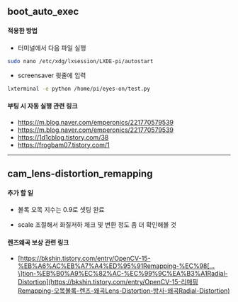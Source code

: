 ## boot_auto_exec

#### 적용한 방법

- 터미널에서 다음 파일 실행

```bash
sudo nano /etc/xdg/lxsession/LXDE-pi/autostart
```

- screensaver 윗줄에 입력

```bash
lxterminal -e python /home/pi/eyes-on/test.py
```



#### 부팅 시 자동 실행 관련 링크

- https://m.blog.naver.com/emperonics/221770579539
- https://m.blog.naver.com/emperonics/221770579539
- https://1d1cblog.tistory.com/38
- https://frogbam07.tistory.com/1





---





## cam_lens-distortion_remapping

#### 추가 할 일

- 볼록 오목 지수는 0.9로 셋팅 완료

- scale 조절해서 화질저하 체크 및 변환 정도 좀 더 확인해볼 것



#### 렌즈왜곡 보상 관련 링크

- [https://bkshin.tistory.com/entry/OpenCV-15-%EB%A6%AC%EB%A7%A4%ED%95%91Remapping-%EC%98[…\]tion-%EB%B0%A9%EC%82%AC-%EC%99%9C%EA%B3%A1Radial-Distortion](https://bkshin.tistory.com/entry/OpenCV-15-리매핑Remapping-오목볼록-렌즈-왜곡Lens-Distortion-방사-왜곡Radial-Distortion)

